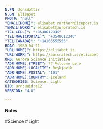 ```yaml
---
N.FN: Jónsdóttir
N.GN: Elísabet
PHOTO: "null"
"EMAIL[HOME]": elisabet.northern@icepost.is
"EMAIL[WORK]": elisabet@auroratech.is
"TEL[CELL]": "+3548612345"
"TEL[MAGICPORTAL]": "+3548612346"
"TEL[CANADA]": "+14165555555"
BDAY: 1989-04-21
"URL[HOME]": https://elisabet.is
"URL[WORK]": https://auroratech.is/elisabet
ORG: Aurora Science Initiative
"ADR[HOME].STREET": 77 Volcano Lane
"ADR[HOME].LOCALITY": Reykjavik
"ADR[HOME].POSTAL": "101"
"ADR[HOME].COUNTRY": Iceland
CATEGORIES: Science, Light
UID: urn:uuid:a12
VERSION: "4.0"

---
```

#### Notes



 #Science # Light
